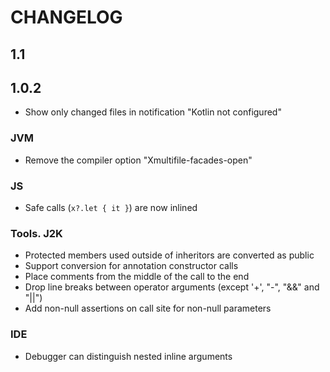 # CHANGELOG

## 1.1

## 1.0.2
- Show only changed files in notification "Kotlin not configured"

### JVM
- Remove the compiler option "Xmultifile-facades-open"

### JS
- Safe calls (`x?.let { it }`) are now inlined

### Tools. J2K
- Protected members used outside of inheritors are converted as public
- Support conversion for annotation constructor calls
- Place comments from the middle of the call to the end
- Drop line breaks between operator arguments (except '+', "-", "&&" and "||")
- Add non-null assertions on call site for non-null parameters

### IDE
- Debugger can distinguish nested inline arguments